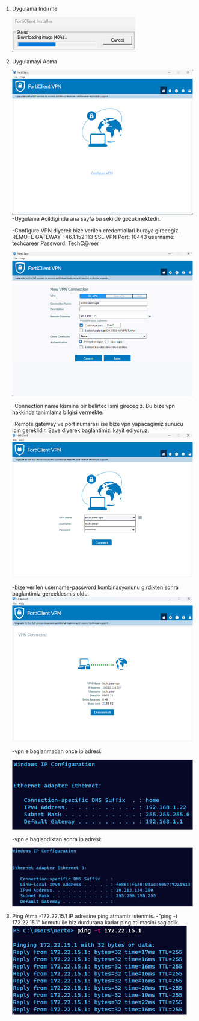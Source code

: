 1. Uygulama Indirme

	![-Uygulama indirildi ve yuklendi.](https://github.com/metalfury/Techcareer-Cyber-Security-Bootcamp/blob/main/firewall_ops/src/Pasted_image_20231111215844.png)
3. Uygulamayi Acma
	
	![](https://github.com/metalfury/Techcareer-Cyber-Security-Bootcamp/blob/main/firewall_ops/src/Pasted_image_20231111220435.png)
	-Uygulama Acildiginda ana sayfa bu sekilde gozukmektedir.

	-Configure VPN diyerek bize verilen credentiallari buraya girecegiz.
   	REMOTE GATEWAY : 46.1.152.113
	SSL VPN Port: 10443 
	username: techcareer 
	Password: TechC@reer

	![](https://github.com/metalfury/Techcareer-Cyber-Security-Bootcamp/blob/main/firewall_ops/src/Pasted_image_20231111220602.png)
	
	-Connection name kismina bir belirtec ismi girecegiz. Bu bize vpn hakkinda tanimlama bilgisi vermekte.

	-Remote gateway ve port numarasi ise bize vpn yapacagimiz sunucu icin gereklidir. Save diyerek baglantimizi kayit ediyoruz.
	![](https://github.com/metalfury/Techcareer-Cyber-Security-Bootcamp/blob/main/firewall_ops/src/Pasted_image_20231111220909.png)

	-bize verilen username-password kombinasyonunu girdikten sonra baglantimiz gerceklesmis oldu.
	![](https://github.com/metalfury/Techcareer-Cyber-Security-Bootcamp/blob/main/firewall_ops/src/Pasted_image_20231111224935.png)

	-vpn e baglanmadan once ip adresi:

	![](https://github.com/metalfury/Techcareer-Cyber-Security-Bootcamp/blob/main/firewall_ops/src/once_1.png)

	-vpn e baglandiktan sonra ip adresi: 
 
	![](https://github.com/metalfury/Techcareer-Cyber-Security-Bootcamp/blob/main/firewall_ops/src/sonra.png)

5. Ping Atma
	-172.22.15.1 IP adresine ping atmamiz istenmis.
	-"ping -t 172.22.15.1" komutu ile biz durdurana kadar ping atilmasini sagladik.
	![](https://github.com/metalfury/Techcareer-Cyber-Security-Bootcamp/blob/main/firewall_ops/src/Pasted_image_20231111230203.png)
	

